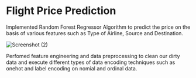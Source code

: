 # Flight Price Prediction 

Implemented Random Forest Regressor Algorithm to predict the price on the basis of various features such as Type of Airline, Source and Destination.

![Screenshot (2)](https://user-images.githubusercontent.com/68101064/149600063-318116ac-0b13-4d95-8b40-165cb83c3c79.png)



Perfomed feature engineering and data preprocessing to clean our dirty data and execute different types of data encoding techniques such as onehot and label encoding on nomial and ordinal data.



